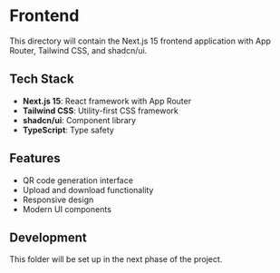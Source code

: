 # Frontend

This directory will contain the Next.js 15 frontend application with App Router, Tailwind CSS, and shadcn/ui.

## Tech Stack

- **Next.js 15**: React framework with App Router
- **Tailwind CSS**: Utility-first CSS framework
- **shadcn/ui**: Component library
- **TypeScript**: Type safety

## Features

- QR code generation interface
- Upload and download functionality
- Responsive design
- Modern UI components

## Development

This folder will be set up in the next phase of the project.
